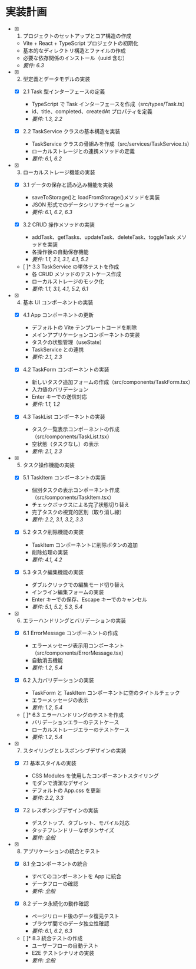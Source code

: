 # 実装計画

- [x] 1. プロジェクトのセットアップとコア構造の作成

  - Vite + React + TypeScript プロジェクトの初期化
  - 基本的なディレクトリ構造とファイルの作成
  - 必要な依存関係のインストール（uuid 含む）
  - _要件: 6.3_

- [x] 2. 型定義とデータモデルの実装

  - [x] 2.1 Task 型インターフェースの定義

    - TypeScript で Task インターフェースを作成（src/types/Task.ts）
    - id、title、completed、createdAt プロパティを定義
    - _要件: 1.3, 2.2_

  - [x] 2.2 TaskService クラスの基本構造を実装
    - TaskService クラスの骨組みを作成（src/services/TaskService.ts）
    - ローカルストレージとの連携メソッドの定義
    - _要件: 6.1, 6.2_

- [x] 3. ローカルストレージ機能の実装

  - [x] 3.1 データの保存と読み込み機能を実装

    - saveToStorage()と loadFromStorage()メソッドを実装
    - JSON 形式でのデータシリアライゼーション
    - _要件: 6.1, 6.2, 6.3_

  - [x] 3.2 CRUD 操作メソッドの実装

    - addTask、getTasks、updateTask、deleteTask、toggleTask メソッドを実装
    - 各操作後の自動保存機能
    - _要件: 1.1, 2.1, 3.1, 4.1, 5.2_

  - [ ]\* 3.3 TaskService の単体テストを作成
    - 各 CRUD メソッドのテストケース作成
    - ローカルストレージのモック化
    - _要件: 1.1, 3.1, 4.1, 5.2, 6.1_

- [x] 4. 基本 UI コンポーネントの実装

  - [x] 4.1 App コンポーネントの更新

    - デフォルトの Vite テンプレートコードを削除
    - メインアプリケーションコンポーネントの実装
    - タスクの状態管理（useState）
    - TaskService との連携
    - _要件: 2.1, 2.3_

  - [x] 4.2 TaskForm コンポーネントの実装

    - 新しいタスク追加フォームの作成（src/components/TaskForm.tsx）
    - 入力値のバリデーション
    - Enter キーでの送信対応
    - _要件: 1.1, 1.2_

  - [x] 4.3 TaskList コンポーネントの実装
    - タスク一覧表示コンポーネントの作成（src/components/TaskList.tsx）
    - 空状態（タスクなし）の表示
    - _要件: 2.1, 2.3_

- [x] 5. タスク操作機能の実装

  - [x] 5.1 TaskItem コンポーネントの実装

    - 個別タスクの表示コンポーネント作成（src/components/TaskItem.tsx）
    - チェックボックスによる完了状態切り替え
    - 完了タスクの視覚的区別（取り消し線）
    - _要件: 2.2, 3.1, 3.2, 3.3_

  - [x] 5.2 タスク削除機能の実装

    - TaskItem コンポーネントに削除ボタンの追加
    - 削除処理の実装
    - _要件: 4.1, 4.2_

  - [x] 5.3 タスク編集機能の実装
    - ダブルクリックでの編集モード切り替え
    - インライン編集フォームの実装
    - Enter キーでの保存、Escape キーでのキャンセル
    - _要件: 5.1, 5.2, 5.3, 5.4_

- [x] 6. エラーハンドリングとバリデーションの実装

  - [x] 6.1 ErrorMessage コンポーネントの作成

    - エラーメッセージ表示用コンポーネント（src/components/ErrorMessage.tsx）
    - 自動消去機能
    - _要件: 1.2, 5.4_

  - [x] 6.2 入力バリデーションの実装

    - TaskForm と TaskItem コンポーネントに空のタイトルチェック
    - エラーメッセージの表示
    - _要件: 1.2, 5.4_

  - [ ]\* 6.3 エラーハンドリングのテストを作成
    - バリデーションエラーのテストケース
    - ローカルストレージエラーのテストケース
    - _要件: 1.2, 5.4_

- [x] 7. スタイリングとレスポンシブデザインの実装

  - [x] 7.1 基本スタイルの実装

    - CSS Modules を使用したコンポーネントスタイリング
    - モダンで清潔なデザイン
    - デフォルトの App.css を更新
    - _要件: 2.2, 3.3_

  - [x] 7.2 レスポンシブデザインの実装
    - デスクトップ、タブレット、モバイル対応
    - タッチフレンドリーなボタンサイズ
    - _要件: 全般_

- [x] 8. アプリケーションの統合とテスト

  - [x] 8.1 全コンポーネントの統合

    - すべてのコンポーネントを App に統合
    - データフローの確認
    - _要件: 全般_

  - [x] 8.2 データ永続化の動作確認

    - ページリロード後のデータ復元テスト
    - ブラウザ間でのデータ独立性確認
    - _要件: 6.1, 6.2, 6.3_

  - [ ]\* 8.3 統合テストの作成
    - ユーザーフローの自動テスト
    - E2E テストシナリオの実装
    - _要件: 全般_
